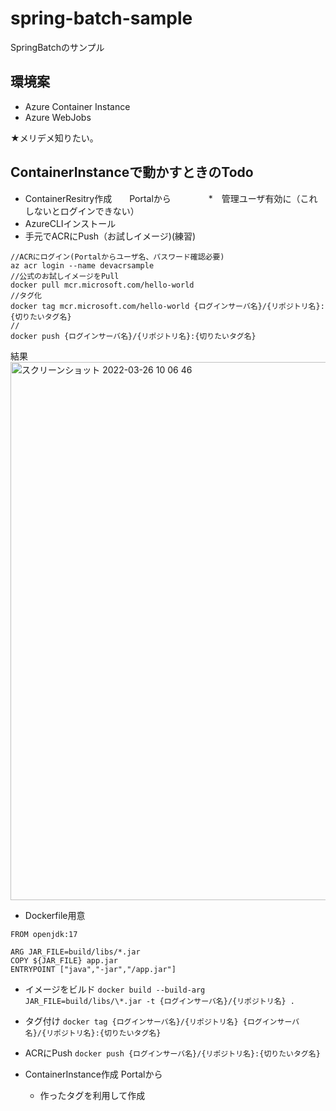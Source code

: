 # spring-batch-sample
SpringBatchのサンプル

## 環境案
* Azure Container Instance
* Azure WebJobs

★メリデメ知りたい。


## ContainerInstanceで動かすときのTodo
* ContainerResitry作成　　Portalから
　　　　*　管理ユーザ有効に（これしないとログインできない）
* AzureCLIインストール
* 手元でACRにPush（お試しイメージ)(練習)
```
//ACRにログイン(Portalからユーザ名、パスワード確認必要)
az acr login --name devacrsample
//公式のお試しイメージをPull
docker pull mcr.microsoft.com/hello-world
//タグ化
docker tag mcr.microsoft.com/hello-world {ログインサーバ名}/{リポジトリ名}:{切りたいタグ名}
//
docker push {ログインサーバ名}/{リポジトリ名}:{切りたいタグ名}
```
結果
<img width="861" alt="スクリーンショット 2022-03-26 10 06 46" src="https://user-images.githubusercontent.com/58777139/160218615-c988fab7-199b-47eb-8efa-d8ba35cff63f.png">

* Dockerfile用意
```
FROM openjdk:17

ARG JAR_FILE=build/libs/*.jar
COPY ${JAR_FILE} app.jar
ENTRYPOINT ["java","-jar","/app.jar"]
```
* イメージをビルド
`docker build --build-arg JAR_FILE=build/libs/\*.jar -t {ログインサーバ名}/{リポジトリ名} .`
* タグ付け
`docker tag {ログインサーバ名}/{リポジトリ名} {ログインサーバ名}/{リポジトリ名}:{切りたいタグ名}`
* ACRにPush
`docker push {ログインサーバ名}/{リポジトリ名}:{切りたいタグ名}`

* ContainerInstance作成 Portalから
    * 作ったタグを利用して作成 
